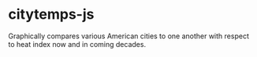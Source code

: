 citytemps-js
============
Graphically compares various American cities to one another with respect to heat index now and in coming decades.